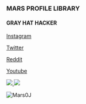 ### MARS PROFILE LIBRARY

#### GRAY HAT HACKER

[Instagram](https://instagram.com/mars.111k)

[Twitter](https://mobile.twitter.com/Mars13104551)

[Reddit](https://www.reddit.com/u/Mars0j)

[Youtube](https://youtube.com/channel/UCvndkeSdiN7LcQP4gS5pbeA)


<a href="https://github.com/Mars0J">
  <img src="https://github-readme-stats.vercel.app/api/top-langs/?username=Mars0J&theme=light&hide_langs_below=1" />
</a>

<img src="https://github-readme-stats.vercel.app/api?username=Mars0J&&show_icons=true&title_color=ffffff&icon_color=bb2acf&text_color=daf7dc&bg_color=151515" />

<p><img align="center" src="https://github-readme-stats.vercel.app/api/top-langs?username=Mars0J&show_icons=true&locale=en&layout=compact" alt="Mars0J" /></p>
